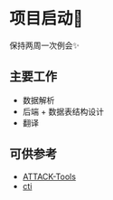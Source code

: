 # 项目启动🎉

保持两周一次例会✨

## 主要工作

- 数据解析
- 后端 + 数据表结构设计
- 翻译

## 可供参考

- [ATTACK-Tools](https://github.com/nshalabi/ATTACK-Tools)
- [cti](https://github.com/mitre/cti)